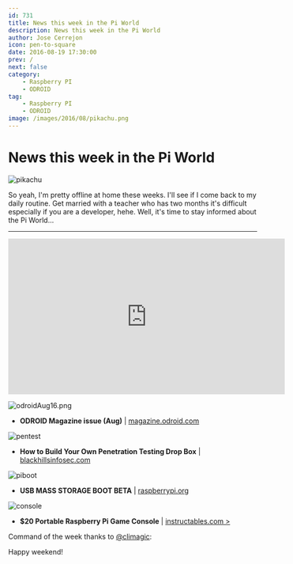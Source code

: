 ```yaml
---
id: 731
title: News this week in the Pi World
description: News this week in the Pi World
author: Jose Cerrejon
icon: pen-to-square
date: 2016-08-19 17:30:00
prev: /
next: false
category:
    - Raspberry PI
    - ODROID
tag:
    - Raspberry PI
    - ODROID
image: /images/2016/08/pikachu.png
---
```


# News this week in the Pi World

![pikachu](/images/2016/08/pikachu.png)

So yeah, I'm pretty offline at home these weeks. I'll see if I come back to my daily routine. Get married with a teacher who has two months it's difficult especially if you are a developer, hehe. Well, it's time to stay informed about the Pi World...

---

<iframe width="560" height="315" src="https://www.youtube.com/embed/8BwqpsTStxE?rel=0&amp;showinfo=0" frameborder="0" allowfullscreen></iframe>

![odroidAug16.png](/images/2016/08/odroidAug16.png)

-   **ODROID Magazine issue (Aug)** | [magazine.odroid.com](https://magazine.odroid.com/201608)

![pentest](/images/2016/08/pentest.png)

-   **How to Build Your Own Penetration Testing Drop Box** | [blackhillsinfosec.com](https://www.blackhillsinfosec.com/?p=5156)

![piboot](/images/2016/08/piboot.png)

-   **USB MASS STORAGE BOOT BETA** | [raspberrypi.org](https://www.raspberrypi.org/blog/pi-3-booting-part-i-usb-mass-storage-boot/)

![console](/images/2016/08/console.png)

-   **$20 Portable Raspberry Pi Game Console** | [instructables.com > ](https://www.instructables.com/id/20-Portable-Raspberry-Pi-Game-Console/?ALLSTEPS)

Command of the week thanks to [@climagic](https://twitter.com/climagic/):

Happy weekend!
